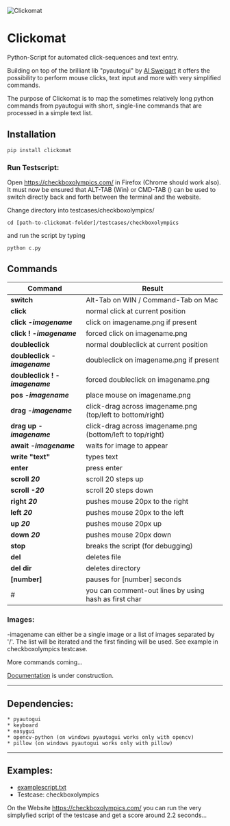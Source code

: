 ![Clickomat](https://repository-images.githubusercontent.com/538182878/848e85a0-25ec-49ee-8da3-37e597b04a89)

# Clickomat

Python-Script for automated click-sequences and text entry.

Building on top of the brilliant lib "pyautogui" by [Al Sweigart](https://github.com/asweigart)
it offers the possibility to perform mouse clicks, text input and more with very simplified commands.

The purpose of Clickomat is to map the sometimes relatively long python commands from pyautogui with short,
single-line commands that are processed in a simple text list.

## Installation
```
pip install clickomat
```

### Run Testscript:

Open https://checkboxolympics.com/ in Firefox (Chrome should work also). \
It must now be ensured that ALT-TAB (Win) or CMD-TAB () can be used to switch directly back and forth between the terminal and the website.

Change directory into testcases/checkboxolympics/ 
```
cd [path-to-clickomat-folder]/testcases/checkboxolympics
```
and run the script by typing

```
python c.py
```


## Commands
| Command | Result
|---|---
| **switch**                                | Alt-Tab on WIN / Command-Tab on Mac
| **click**                                 |  normal click at current position
| **click -_imagename_**                    |  click on imagename.png if present
| **click ! -_imagename_**                  |  forced click on imagename.png
| **doubleclick**                           |  normal doubleclick at current position
| **doubleclick -_imagename_**              |  doubleclick on imagename.png if present
| **doubleclick ! -_imagename_**            |  forced doubleclick on imagename.png
| **pos -_imagename_**                      |  place mouse on imagename.png
| **drag -_imagename_**                     |  click-drag across imagename.png (top/left to bottom/right)
| **drag up -_imagename_**                  |  click-drag across imagename.png (bottom/left to top/right)
| **await -_imagename_**                    |  waits for image to appear
| **write "text"**                          |  types text
| **enter**                                 |  press enter
| **scroll _20_**                           |  scroll 20 steps up
| **scroll _-20_**                          |  scroll 20 steps down
| **right _20_**                            |  pushes mouse 20px to the right
| **left _20_**                             |  pushes mouse 20px to the left
| **up _20_**                               |  pushes mouse 20px up
| **down _20_**                             |  pushes mouse 20px down
| **stop**                                  |  breaks the script (for debugging)
| **del**                                   |  deletes file
| **del dir**                               |  deletes directory
| **[number]**                              |  pauses for [number] seconds
| #                                         |  you can comment-out lines by using hash as first char

### Images:
-imagename can either be a single image or a list of images separated by '/'. The list will be iterated and the first finding will be used. See example in checkboxolympics testcase.


More commands coming...

[Documentation](https://github.com/skilleven/clickomat/wiki) is under construction.

---

## Dependencies:

```
* pyautogui
* keyboard
* easygui
* opencv-python (on windows pyautogui works only with opencv)
* pillow (on windows pyautogui works only with pillow)
```


---

## Examples:
- [examplescript.txt](https://github.com/skilleven/clickomat/blob/main/examplescript.txt)
- Testcase: checkboxolympics

On the Website https://checkboxolympics.com/ you can run the very simplyfied script of the testcase and get a score around 2.2 seconds...
